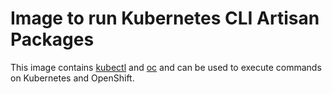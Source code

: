 # Image to run Kubernetes CLI Artisan Packages

This image contains [kubectl](https://kubernetes.io/docs/tasks/tools/install-kubectl/) and [oc](https://github.com/openshift/oc)
and can be used to execute commands on Kubernetes and OpenShift.
